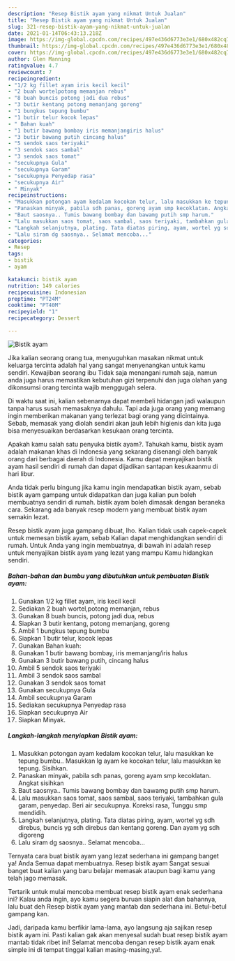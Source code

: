```yaml
---
description: "Resep Bistik ayam yang nikmat Untuk Jualan"
title: "Resep Bistik ayam yang nikmat Untuk Jualan"
slug: 321-resep-bistik-ayam-yang-nikmat-untuk-jualan
date: 2021-01-14T06:43:13.218Z
image: https://img-global.cpcdn.com/recipes/497e436d6773e3e1/680x482cq70/bistik-ayam-foto-resep-utama.jpg
thumbnail: https://img-global.cpcdn.com/recipes/497e436d6773e3e1/680x482cq70/bistik-ayam-foto-resep-utama.jpg
cover: https://img-global.cpcdn.com/recipes/497e436d6773e3e1/680x482cq70/bistik-ayam-foto-resep-utama.jpg
author: Glen Manning
ratingvalue: 4.7
reviewcount: 7
recipeingredient:
- "1/2 kg fillet ayam iris kecil kecil"
- "2 buah wortelpotong memanjan rebus"
- "8 buah buncis potong jadi dua rebus"
- "3 butir kentang potong memanjang goreng"
- "1 bungkus tepung bumbu"
- "1 butir telur kocok lepas"
- " Bahan kuah"
- "1 butir bawang bombay iris memanjangiris halus"
- "3 butir bawang putih cincang halus"
- "5 sendok saos teriyaki"
- "3 sendok saos sambal"
- "3 sendok saos tomat"
- "secukupnya Gula"
- "secukupnya Garam"
- "secukupnya Penyedap rasa"
- "secukupnya Air"
- " Minyak"
recipeinstructions:
- "Masukkan potongan ayam kedalam kocokan telur, lalu masukkan ke tepung bumbu.. Masukkan lg ayam ke kocokan telur, lalu masukkan ke tepung. Sisihkan."
- "Panaskan minyak, pabila sdh panas, goreng ayam smp kecoklatan. Angkat sisihkan"
- "Baut saosnya.. Tumis bawang bombay dan bawamg putih smp harum."
- "Lalu masukkan saos tomat, saos sambal, saos teriyaki, tambahkan gula garam, penyedap. Beri air secukupnya. Koreksi rasa, Tunggu smp mendidih."
- "Langkah selanjutnya, plating. Tata diatas piring, ayam, wortel yg sdh direbus, buncis yg sdh direbus dan kentang goreng. Dan ayam yg sdh digoreng"
- "Lalu siram dg saosnya.. Selamat mencoba..."
categories:
- Resep
tags:
- bistik
- ayam

katakunci: bistik ayam 
nutrition: 149 calories
recipecuisine: Indonesian
preptime: "PT24M"
cooktime: "PT40M"
recipeyield: "1"
recipecategory: Dessert

---
```



![Bistik ayam](https://img-global.cpcdn.com/recipes/497e436d6773e3e1/680x482cq70/bistik-ayam-foto-resep-utama.jpg)

Jika kalian seorang orang tua, menyuguhkan masakan nikmat untuk keluarga tercinta adalah hal yang sangat menyenangkan untuk kamu sendiri. Kewajiban seorang ibu Tidak saja menangani rumah saja, namun anda juga harus memastikan kebutuhan gizi terpenuhi dan juga olahan yang dikonsumsi orang tercinta wajib menggugah selera.

Di waktu  saat ini, kalian sebenarnya dapat membeli hidangan jadi walaupun tanpa harus susah memasaknya dahulu. Tapi ada juga orang yang memang ingin memberikan makanan yang terlezat bagi orang yang dicintainya. Sebab, memasak yang diolah sendiri akan jauh lebih higienis dan kita juga bisa menyesuaikan berdasarkan kesukaan orang tercinta. 



Apakah kamu salah satu penyuka bistik ayam?. Tahukah kamu, bistik ayam adalah makanan khas di Indonesia yang sekarang disenangi oleh banyak orang dari berbagai daerah di Indonesia. Kamu dapat menyajikan bistik ayam hasil sendiri di rumah dan dapat dijadikan santapan kesukaanmu di hari libur.

Anda tidak perlu bingung jika kamu ingin mendapatkan bistik ayam, sebab bistik ayam gampang untuk didapatkan dan juga kalian pun boleh membuatnya sendiri di rumah. bistik ayam boleh dimasak dengan beraneka cara. Sekarang ada banyak resep modern yang membuat bistik ayam semakin lezat.

Resep bistik ayam juga gampang dibuat, lho. Kalian tidak usah capek-capek untuk memesan bistik ayam, sebab Kalian dapat menghidangkan sendiri di rumah. Untuk Anda yang ingin membuatnya, di bawah ini adalah resep untuk menyajikan bistik ayam yang lezat yang mampu Kamu hidangkan sendiri.

<!--inarticleads1-->

##### Bahan-bahan dan bumbu yang dibutuhkan untuk pembuatan Bistik ayam:

1. Gunakan 1/2 kg fillet ayam, iris kecil kecil
1. Sediakan 2 buah wortel,potong memanjan, rebus
1. Gunakan 8 buah buncis, potong jadi dua, rebus
1. Siapkan 3 butir kentang, potong memanjang, goreng
1. Ambil 1 bungkus tepung bumbu
1. Siapkan 1 butir telur, kocok lepas
1. Gunakan  Bahan kuah:
1. Gunakan 1 butir bawang bombay, iris memanjang/iris halus
1. Gunakan 3 butir bawang putih, cincang halus
1. Ambil 5 sendok saos teriyaki
1. Ambil 3 sendok saos sambal
1. Gunakan 3 sendok saos tomat
1. Gunakan secukupnya Gula
1. Ambil secukupnya Garam
1. Sediakan secukupnya Penyedap rasa
1. Siapkan secukupnya Air
1. Siapkan  Minyak.




<!--inarticleads2-->

##### Langkah-langkah menyiapkan Bistik ayam:

1. Masukkan potongan ayam kedalam kocokan telur, lalu masukkan ke tepung bumbu.. Masukkan lg ayam ke kocokan telur, lalu masukkan ke tepung. Sisihkan.
1. Panaskan minyak, pabila sdh panas, goreng ayam smp kecoklatan. Angkat sisihkan
1. Baut saosnya.. Tumis bawang bombay dan bawamg putih smp harum.
1. Lalu masukkan saos tomat, saos sambal, saos teriyaki, tambahkan gula garam, penyedap. Beri air secukupnya. Koreksi rasa, Tunggu smp mendidih.
1. Langkah selanjutnya, plating. Tata diatas piring, ayam, wortel yg sdh direbus, buncis yg sdh direbus dan kentang goreng. Dan ayam yg sdh digoreng
1. Lalu siram dg saosnya.. Selamat mencoba...




Ternyata cara buat bistik ayam yang lezat sederhana ini gampang banget ya! Anda Semua dapat membuatnya. Resep bistik ayam Sangat sesuai banget buat kalian yang baru belajar memasak ataupun bagi kamu yang telah jago memasak.

Tertarik untuk mulai mencoba membuat resep bistik ayam enak sederhana ini? Kalau anda ingin, ayo kamu segera buruan siapin alat dan bahannya, lalu buat deh Resep bistik ayam yang mantab dan sederhana ini. Betul-betul gampang kan. 

Jadi, daripada kamu berfikir lama-lama, ayo langsung aja sajikan resep bistik ayam ini. Pasti kalian gak akan menyesal sudah buat resep bistik ayam mantab tidak ribet ini! Selamat mencoba dengan resep bistik ayam enak simple ini di tempat tinggal kalian masing-masing,ya!.

